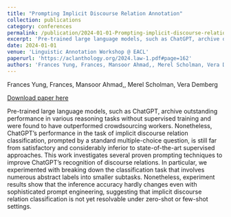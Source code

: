 ```yaml
---
title: "Prompting Implicit Discourse Relation Annotation"
collection: publications
category: conferences
permalink: /publication/2024-01-01-Prompting-implicit-discourse-relation
excerpt: 'Pre-trained large language models, such as ChatGPT, archive outstanding performance in various reasoning tasks without supervised training and were found to have outperformed crowdsourcing workers. Nonetheless, ChatGPT’s performance in the task of implicit discourse relation classification, prompted by a standard multiple-choice question, is still far from satisfactory and considerably inferior to state-of-the-art supervised approaches. This work investigates several proven prompting techniques to improve ChatGPT’s recognition of discourse relations. In particular, we experimented with breaking down the classification task that involves numerous abstract labels into smaller subtasks. Nonetheless, experiment results show that the inference accuracy hardly changes even with sophisticated prompt engineering, suggesting that implicit discourse relation classification is not yet resolvable under zero-shot or few-shot settings.'
date: 2024-01-01
venue: 'Linguistic Annotation Workshop @ EACL'
paperurl: 'https://aclanthology.org/2024.law-1.pdf#page=162'
authors: 'Frances Yung, Frances, Mansoor Ahmad,, Merel Scholman, Vera Demberg'
---
```

Frances Yung, Frances, Mansoor Ahmad,, Merel Scholman, Vera Demberg

<a href='https://aclanthology.org/2024.law-1.pdf#page=162'>Download paper here</a>

Pre-trained large language models, such as ChatGPT, archive outstanding performance in various reasoning tasks without supervised training and were found to have outperformed crowdsourcing workers. Nonetheless, ChatGPT’s performance in the task of implicit discourse relation classification, prompted by a standard multiple-choice question, is still far from satisfactory and considerably inferior to state-of-the-art supervised approaches. This work investigates several proven prompting techniques to improve ChatGPT’s recognition of discourse relations. In particular, we experimented with breaking down the classification task that involves numerous abstract labels into smaller subtasks. Nonetheless, experiment results show that the inference accuracy hardly changes even with sophisticated prompt engineering, suggesting that implicit discourse relation classification is not yet resolvable under zero-shot or few-shot settings.

